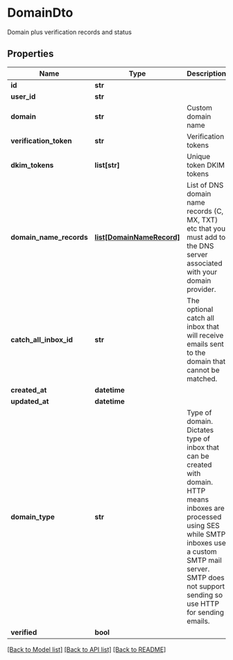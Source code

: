 # DomainDto

Domain plus verification records and status
## Properties
Name | Type | Description | Notes
------------ | ------------- | ------------- | -------------
**id** | **str** |  | [optional] 
**user_id** | **str** |  | [optional] 
**domain** | **str** | Custom domain name | [optional] 
**verification_token** | **str** | Verification tokens | [optional] 
**dkim_tokens** | **list[str]** | Unique token DKIM tokens | [optional] 
**domain_name_records** | [**list[DomainNameRecord]**](DomainNameRecord) | List of DNS domain name records (C, MX, TXT) etc that you must add to the DNS server associated with your domain provider. | [optional] 
**catch_all_inbox_id** | **str** | The optional catch all inbox that will receive emails sent to the domain that cannot be matched. | [optional] 
**created_at** | **datetime** |  | [optional] 
**updated_at** | **datetime** |  | [optional] 
**domain_type** | **str** | Type of domain. Dictates type of inbox that can be created with domain. HTTP means inboxes are processed using SES while SMTP inboxes use a custom SMTP mail server. SMTP does not support sending so use HTTP for sending emails. | [optional] 
**verified** | **bool** |  | [optional] 

[[Back to Model list]](../README#documentation-for-models) [[Back to API list]](../README#documentation-for-api-endpoints) [[Back to README]](../README)



